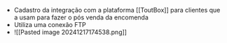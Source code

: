 - Cadastro da integração com a plataforma [[ToutBox]] para clientes que a usam para fazer o pós venda da encomenda
- Utiliza uma conexão FTP
- ![[Pasted image 20241217174538.png]]